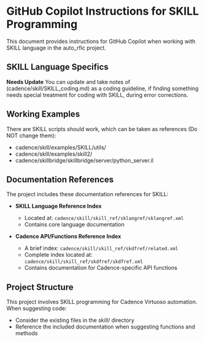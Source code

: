 # GitHub Copilot Instructions for SKILL Programming

This document provides instructions for GitHub Copilot when working with SKILL language in the auto_rfic project.

## SKILL Language Specifics

**Needs Update**
You can update and take notes of (cadence/skill/SKILL_coding.md) as a coding guideline, if finding something needs special treatment for coding with SKILL, during error corrections.

## Working Examples

There are SKILL scripts should work, which can be taken as references (Do NOT change them):
- cadence/skill/examples/SKILL/utils/
- cadence/skill/examples/skill2/
- cadence/skillbridge/skillbridge/server/python_server.il

## Documentation References

The project includes these documentation references for SKILL:

- **SKILL Language Reference Index**
  - Located at: `cadence/skill/skill_ref/sklangref/sklangref.xml`
  - Contains core language documentation

- **Cadence API/Functions Reference Index**
  - A brief index: `cadence/skill/skill_ref/skdfref/related.xml`
  - Complete index located at: `cadence/skill/skill_ref/skdfref/skdfref.xml`
  - Contains documentation for Cadence-specific API functions


## Project Structure

This project involves SKILL programming for Cadence Virtuoso automation. When suggesting code:
- Consider the existing files in the skill/ directory
- Reference the included documentation when suggesting functions and methods